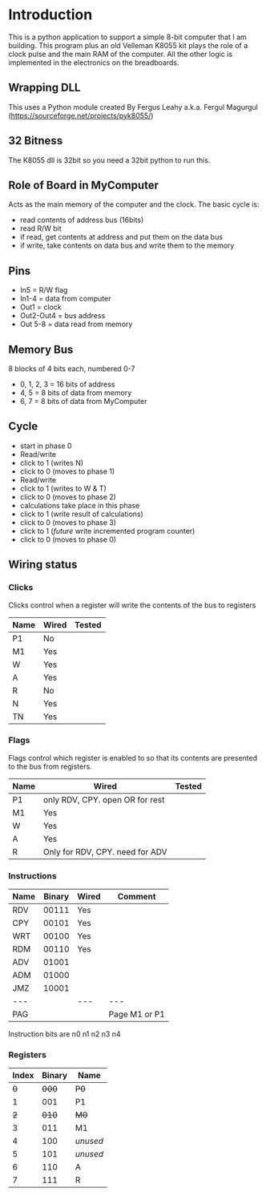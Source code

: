 # Introduction

This is a python application to support a simple 8-bit computer that I am building. This program plus
an old Velleman K8055 kit plays the role of a clock pulse and the main RAM of the computer. All
the other logic is implemented in the electronics on the breadboards.

## Wrapping DLL
This uses a Python module created By Fergus Leahy a.k.a. Fergul Magurgul
(https://sourceforge.net/projects/pyk8055/)

## 32 Bitness

The K8055 dll is 32bit so you need a 32bit python to run this.

## Role of Board in MyComputer

Acts as the main memory of the computer and the clock.
The basic cycle is:
 * read contents of address bus (16bits)
 * read R/W bit
 * if read, get contents at address and put them on the data bus
 * if write, take contents on data bus and write them to the memory 

## Pins
* In5 = R/W flag
* In1-4 = data from computer
* Out1 = clock
* Out2-Out4 = bus address
* Out 5-8 = data read from memory

## Memory Bus

8 blocks of 4 bits each, numbered 0-7

 * 0, 1, 2, 3 = 16 bits of address
 * 4, 5 = 8 bits of data from memory
 * 6, 7 = 8 bits of data from MyComputer

## Cycle
 * start in phase 0
 * Read/write
 * click to 1 (writes N)
 * click to 0 (moves to phase 1)
 * Read/write
 * click to 1 (writes to W & T)
 * click to 0 (moves to phase 2)
 * calculations take place in this phase
 * click to 1 (write result of calculations)
 * click to 0 (moves to phase 3)
 * click to 1 (*future* write incremented program counter)
 * click to 0 (moves to phase 0)
 
## Wiring status

### Clicks
Clicks control when a register will write the contents of the bus to registers

| Name | Wired | Tested | 
|------|-------|--------|
| P1   | No    |        |
| M1   | Yes   |        |
| W    | Yes   |        |
| A    | Yes   |        |
| R    | No    |        |
| N    | Yes   |        |
| TN   | Yes   |        |

### Flags

Flags control which register is enabled to so that its contents are presented to the bus from registers.

| Name | Wired                           | Tested | 
|------|---------------------------------|--------|
| P1   | only RDV, CPY. open OR for rest |        |
| M1   | Yes                             |        |
| W    | Yes                             |        |
| A    | Yes                             |        |
| R    | Only for RDV, CPY. need for ADV |        |
 
### Instructions
| Name | Binary | Wired | Comment       | 
|------|--------|-------|---------------|
| RDV  | 00111  | Yes   |               |
| CPY  | 00101  | Yes   |               |
| WRT  | 00100  | Yes   |               |
| RDM  | 00110  | Yes   |               |
| ADV  | 01001  |       |               |
| ADM  | 01000  |       |               |
| JMZ  | 10001  |       |               |
| ---  |        | ---   | ---           |
| PAG  |        |       | Page M1 or P1 |

Instruction bits are n0 n1 n2 n3 n4

### Registers

| Index | Binary  | Name     |
|-------|---------|----------|
| ~~0~~ | ~~000~~ | ~~P0~~   |
| 1     | 001     | P1       |
| ~~2~~ | ~~010~~ | ~~M0~~   |
| 3     | 011     | M1       |
| 4     | 100     | *unused* |
| 5     | 101     | *unused* |
| 6     | 110     | A        |
| 7     | 111     | R        |



